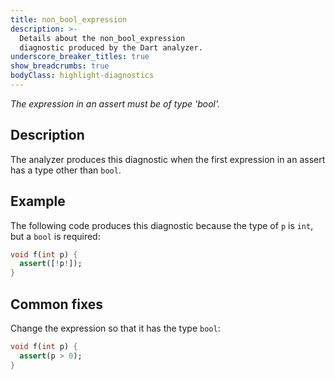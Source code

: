 ```yaml
---
title: non_bool_expression
description: >-
  Details about the non_bool_expression
  diagnostic produced by the Dart analyzer.
underscore_breaker_titles: true
show_breadcrumbs: true
bodyClass: highlight-diagnostics
---
```


_The expression in an assert must be of type 'bool'._

## Description

The analyzer produces this diagnostic when the first expression in an
assert has a type other than `bool`.

## Example

The following code produces this diagnostic because the type of `p` is
`int`, but a `bool` is required:

```dart
void f(int p) {
  assert([!p!]);
}
```

## Common fixes

Change the expression so that it has the type `bool`:

```dart
void f(int p) {
  assert(p > 0);
}
```

